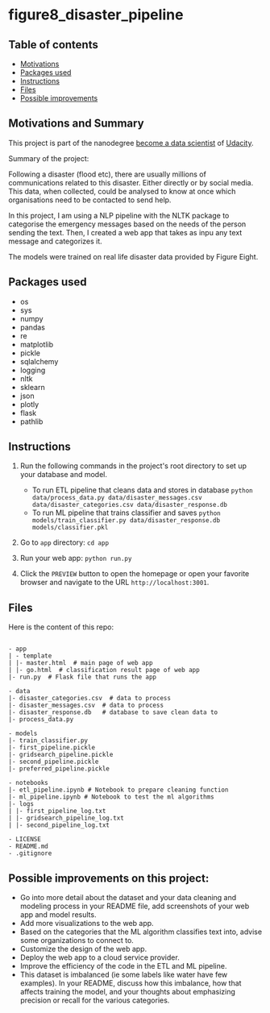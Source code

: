 # figure8_disaster_pipeline

## Table of contents

- [Motivations](#motivations)
- [Packages used](#packages_used)
- [Instructions](#instructions)
- [Files](#files)
- [Possible improvements](#improvements)


## Motivations and Summary <a name="motivations"></a>

This project is part of the nanodegree [become a data scientist](https://eu.udacity.com/course/data-scientist-nanodegree--nd025) of [Udacity](https://eu.udacity.com/).

Summary of the project:

Following a disaster (flood etc), there are usually millions of communications related to this disaster. Either directly or by social media. This data, when collected, could be analysed to know at once which organisations need to be contacted to send help.

In this project, I am using a NLP pipeline with the NLTK package to categorise the emergency messages based on the needs of the person sending the text. Then, I created a web app that takes as inpu any text message and categorizes it.

The models were trained on real life disaster data provided by Figure Eight.



## Packages used <a name="packages_used"></a>

- os
- sys
- numpy
- pandas
- re
- matplotlib
- pickle
- sqlalchemy
- logging
- nltk
- sklearn
- json
- plotly
- flask
- pathlib

## Instructions <a name="instructions"></a>
1. Run the following commands in the project's root directory to set up your database and model.

    - To run ETL pipeline that cleans data and stores in database
        `python data/process_data.py data/disaster_messages.csv data/disaster_categories.csv data/disaster_response.db`
    - To run ML pipeline that trains classifier and saves
        `python models/train_classifier.py data/disaster_response.db models/classifier.pkl`

2. Go to `app` directory: `cd app`

3. Run your web app: `python run.py`

4. Click the `PREVIEW` button to open the homepage or open your favorite browser and navigate to the URL `http://localhost:3001`.



## Files <a name="files"></a>

Here is the content of this repo:

```text

- app
| - template
| |- master.html  # main page of web app
| |- go.html  # classification result page of web app
|- run.py  # Flask file that runs the app

- data
|- disaster_categories.csv  # data to process 
|- disaster_messages.csv  # data to process
|- disaster_response.db   # database to save clean data to
|- process_data.py

- models
|- train_classifier.py
|- first_pipeline.pickle
|- gridsearch_pipeline.pickle
|- second_pipeline.pickle
|- preferred_pipeline.pickle

- notebooks
|- etl_pipeline.ipynb # Notebook to prepare cleaning function
|- ml_pipeline.ipynb # Notebook to test the ml algorithms
|- logs
| |- first_pipeline_log.txt
| |- gridsearch_pipeline_log.txt
| |- second_pipeline_log.txt

- LICENSE
- README.md
- .gitignore

```


## Possible improvements on this project: <a name="improvements"></a>


- Go into more detail about the dataset and your data cleaning and modeling process in your README file, add screenshots of your web app and model results.
- Add more visualizations to the web app.
- Based on the categories that the ML algorithm classifies text into, advise some organizations to connect to.
- Customize the design of the web app.
- Deploy the web app to a cloud service provider.
- Improve the efficiency of the code in the ETL and ML pipeline.
- This dataset is imbalanced (ie some labels like water have few examples). In your README, discuss how this imbalance, how that affects training the model, and your thoughts about emphasizing precision or recall for the various categories.